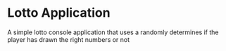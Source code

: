 # Lotto Application
 A simple lotto console application that uses a randomly determines if the player has drawn the right numbers or not
